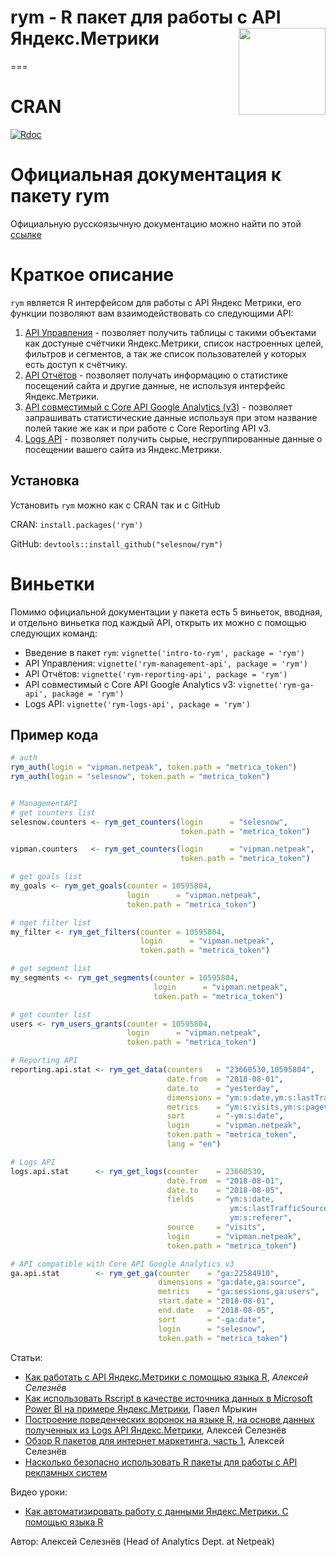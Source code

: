 # rym - R пакет для работы с API Яндекс.Метрики <a href='https:/selesnow.github.io/ryandexdirect'><img src='https://raw.githubusercontent.com/selesnow/rym/master/inst/logo/rym.png' align="right" height="139" /></a>
===

CRAN
====

[![Rdoc](http://www.rdocumentation.org/badges/version/rym)](http://www.rdocumentation.org/packages/rym)

Официальная документация к пакету rym
=====================================

Официальную русскоязычную документацию можно найти по этой [ссылке](https://selesnow.github.io/rym/)

Краткое описание
================

`rym` является R интерфейсом для работы с API Яндекс Метрики, его функции позволяют вам взаимодействовать со следующими API:

1.  [API Управления](https://tech.yandex.ru/metrika/doc/api2/management/intro-docpage/) - позволяет получить таблицы с такими объектами как достуные счётчики Яндекс.Метрики, список настроенных целей, фильтров и сегментов, а так же список пользователей у которых есть доступ к счётчику.
2.  [API Отчётов](https://tech.yandex.ru/metrika/doc/api2/api_v1/intro-docpage/) - позволяет получать информацию о статистике посещений сайта и другие данные, не используя интерфейс Яндекс.Метрики.
3.  [API совместимый с Core API Google Analytics (v3)](https://tech.yandex.ru/metrika/doc/api2/ga/intro-docpage/) - позволяет запрашивать статистические данные используя при этом название полей такие же как и при работе с Core Reporting API v3.
4.  [Logs API](https://tech.yandex.ru/metrika/doc/api2/logs/intro-docpage/) - позволяет получить сырые, несгруппированные данные о посещении вашего сайта из Яндекс.Метрики.

Установка
---------

Установить `rym` можно как с CRAN так и с GitHub

CRAN: `install.packages('rym')`

GitHub: `devtools::install_github("selesnow/rym")`

Виньетки
========

Помимо официальной документации у пакета есть 5 виньеток, вводная, и отдельно виньетка под каждый API, открыть их можно с помощью следующих команд:

-   Введение в пакет `rym`: `vignette('intro-to-rym', package = 'rym')`
-   API Управления: `vignette('rym-management-api', package = 'rym')`
-   API Отчётов: `vignette('rym-reporting-api', package = 'rym')`
-   API совместимый с Core API Google Analytics v3: `vignette('rym-ga-api', package = 'rym')`
-   Logs API: `vignette('rym-logs-api', package = 'rym')`

Пример кода
-----------

``` r
# auth
rym_auth(login = "vipman.netpeak", token.path = "metrica_token")
rym_auth(login = "selesnow", token.path = "metrica_token")


# ManagementAPI
# get counters list
selesnow.counters <- rym_get_counters(login      = "selesnow",
                                      token.path = "metrica_token")

vipman.counters   <- rym_get_counters(login      = "vipman.netpeak",
                                      token.path = "metrica_token")

# get goals list
my_goals <- rym_get_goals(counter = 10595804,
                          login      = "vipman.netpeak",
                          token.path = "metrica_token")

# пget filter list
my_filter <- rym_get_filters(counter = 10595804,
                             login      = "vipman.netpeak",
                             token.path = "metrica_token")

# get segment list
my_segments <- rym_get_segments(counter = 10595804,
                                login      = "vipman.netpeak",
                                token.path = "metrica_token")

# get counter list
users <- rym_users_grants(counter = 10595804,
                          login      = "vipman.netpeak",
                          token.path = "metrica_token")

# Reporting API
reporting.api.stat <- rym_get_data(counters   = "23660530,10595804",
                                   date.from  = "2018-08-01",
                                   date.to    = "yesterday",
                                   dimensions = "ym:s:date,ym:s:lastTrafficSource",
                                   metrics    = "ym:s:visits,ym:s:pageviews,ym:s:users",
                                   sort       = "-ym:s:date",
                                   login      = "vipman.netpeak",
                                   token.path = "metrica_token",
                                   lang = "en")

# Logs API
logs.api.stat      <- rym_get_logs(counter    = 23660530,
                                   date.from  = "2018-08-01",
                                   date.to    = "2018-08-05",
                                   fields     = "ym:s:date,
                                                 ym:s:lastTrafficSource,
                                                 ym:s:referer",
                                   source     = "visits",
                                   login      = "vipman.netpeak",
                                   token.path = "metrica_token")

# API compatible with Core API Google Analytics v3
ga.api.stat        <- rym_get_ga(counter    = "ga:22584910",
                                 dimensions = "ga:date,ga:source",
                                 metrics    = "ga:sessions,ga:users",
                                 start.date = "2018-08-01",
                                 end.date   = "2018-08-05",
                                 sort       = "-ga:date",
                                 login      = "selesnow",
                                 token.path = "metrica_token")
```

Статьи:
* [Как работать с API Яндекс.Метрики с помощью языка R](https://netpeak.net/ru/blog/kak-rabotat-s-api-yandeks-metriki-s-pomoshch-yu-yazyka-r/), *Алексей Селезнёв*
* [Как использовать Rscript в качестве источника данных в Microsoft Power BI на примере Яндекс.Метрики](https://www.mediaguru.ru/blog/kak-ispolzovat-rscript-v-kachestve-istochnika-dannyh-v-microsoft-power-bi-na-primere-yandeks-metriki/), Павел Мрыкин
* [Построение поведенческих воронок на языке R, на основе данных полученных из Logs API Яндекс.Метрики](https://habr.com/ru/post/462279/), Алексей Селезнёв
* [Обзор R пакетов для интернет маркетинга, часть 1](https://habr.com/ru/post/425425/), Алексей Селезнёв
* [Насколько безопасно использовать R пакеты для работы с API рекламных систем](https://habr.com/ru/post/430888/)

Видео уроки:
* [Как автоматизировать работу с данными Яндекс.Метрики. С помощью языка R](https://www.youtube.com/watch?v=sCp2D6068es)

Автор: Алексей Селезнёв (Head of Analytics Dept. at Netpeak)
